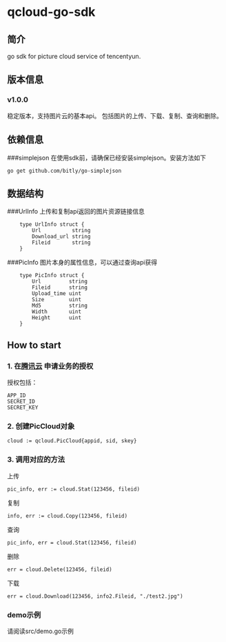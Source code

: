 qcloud-go-sdk
===================================
简介
----------------------------------- 
go sdk for picture cloud service of tencentyun.

版本信息
----------------------------------- 
### v1.0.0
稳定版本，支持图片云的基本api。
包括图片的上传、下载、复制、查询和删除。

依赖信息
----------------------------------- 
###simplejson
在使用sdk前，请确保已经安装simplejson。安装方法如下
		
	go get github.com/bitly/go-simplejson

数据结构
----------------------------------- 
###UrlInfo
上传和复制api返回的图片资源链接信息
		
		type UrlInfo struct {
			Url          string
			Download_url string
			Fileid       string
		}

###PicInfo
图片本身的属性信息，可以通过查询api获得
		
		type PicInfo struct {
			Url         string
			Fileid      string
			Upload_time uint
			Size        uint
			Md5         string
			Width       uint
			Height      uint
		}

How to start
----------------------------------- 
### 1. 在[腾讯云](http://app.qcloud.com) 申请业务的授权
授权包括：
		
	APP_ID 
	SECRET_ID
	SECRET_KEY

### 2. 创建PicCloud对象
		
	cloud := qcloud.PicCloud{appid, sid, skey}

### 3. 调用对应的方法
上传
		
	pic_info, err := cloud.Stat(123456, fileid)
复制
		
	info, err := cloud.Copy(123456, fileid)
查询
		
	pic_info, err = cloud.Stat(123456, fileid)
删除
		
	err = cloud.Delete(123456, fileid)
下载
		
	err = cloud.Download(123456, info2.Fileid, "./test2.jpg")

### demo示例
请阅读src/demo.go示例
	
